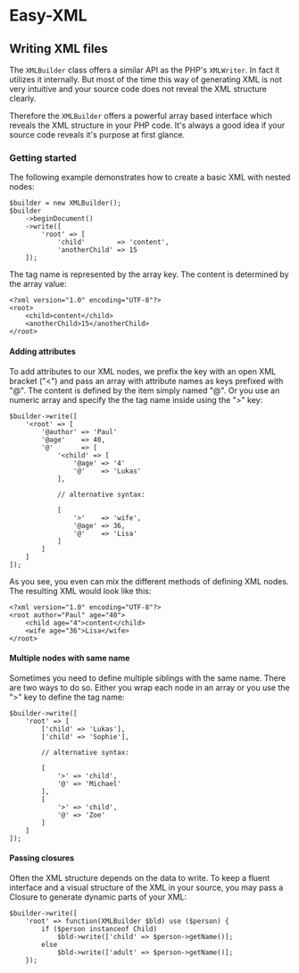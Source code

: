 # Easy-XML

## Writing XML files
The `XMLBuilder` class offers a similar API as the PHP's `XMLWriter`.
In fact it utilizes it internally. But most of the time this way
of generating XML is not very intuitive and your source code does
not reveal the XML structure clearly.

Therefore the `XMLBuilder` offers a powerful array based 
interface which reveals the XML structure in your PHP code.
It's always a good idea if your source code reveals it's purpose
at first glance.

### Getting started

The following example demonstrates how to create a basic XML with
nested nodes:

	$builder = new XMLBuilder();
	$builder
		->beginDocument()
		->write([
			'root' => [
				'child'        => 'content',
				'anotherChild' => 15
		]);
	
The tag name is represented by the array key. The content is
determined by the array value:

	<?xml version="1.0" encoding="UTF-8"?>
	<root>
		<child>content</child>
		<anotherChild>15</anotherChild>
	</root>		
	
	
#### Adding attributes

To add attributes to our XML nodes, we prefix the key with
an open XML bracket ("<") and pass an array with attribute names 
as keys prefixed with "@". The content is defined by the item
simply named "@". Or you use an numeric array and specify the
the tag name inside using the ">" key:

	$builder->write([
		'<root' => [
			'@author' => 'Paul'
			'@age'    => 40,
			'@'       => [
				'<child' => [
					'@age' => '4'
					'@'    => 'Lukas'
				],
				
				// alternative syntax:
				
				[
					'>'    => 'wife',
					'@age' => 36,
					'@'    => 'Lisa'
				]
			]
		]
	]);
	
As you see, you even can mix the different methods of defining
XML nodes. The resulting XML would look like this:

	<?xml version="1.0" encoding="UTF-8"?>
	<root author="Paul" age="40">
		<child age="4">content</child>
		<wife age="36">Lisa</wife>
	</root>
	
#### Multiple nodes with same name

Sometimes you need to define multiple siblings with the same name.
There are two ways to do so. Either you wrap each node in an array
or you use the ">" key to define the tag name:

	$builder->write([
		'root' => [
			['child' => 'Lukas'],
			['child' => 'Sophie'],
			
			// alternative syntax:
			
			[
				'>' => 'child',
				'@' => 'Michael'
			],
			[
				'>' => 'child',
				'@' => 'Zoe'
			]
		]
	]);
	
#### Passing closures
Often the XML structure depends on the data to write. To keep
a fluent interface and a visual structure of the XML in your
source, you may pass a Closure to generate dynamic parts of
your XML:

	$builder->write([
		'root' => function(XMLBuilder $bld) use ($person) {
			if ($person instanceof Child)
				$bld->write(['child' => $person->getName()];
			else
				$bld->write(['adult' => $person->getName()];
		});
	
	

